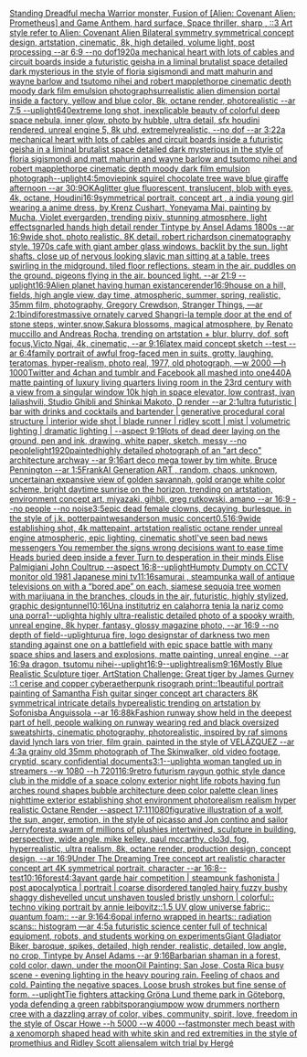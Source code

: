 [Standing Dreadful mecha Warrior monster, Fusion of [Alien: Covenant Alien: Prometheus] and Game Anthem, hard surface, Space thriller, sharp , ::3  Art style refer to Alien: Covenant Alien   Bilateral symmetry       symmetrical   concept design,  artstation, cinematic,  8k, high detailed,  volume light,  post processing    --ar 6:9   --no dof](https://www.ebank.nz/aiartgenerator?category=Standing%2520Dreadful%2520mecha%2520Warrior%2520monster%2C%2520Fusion%2520of%2520%5BAlien%3A%2520Covenant%2520Alien%3A%2520Prometheus%5D%2520and%2520Game%2520Anthem%2C%2520hard%2520surface%2C%2520Space%2520thriller%2C%2520sharp%2520%2C%2520%3A%3A3%2520%2520Art%2520style%2520refer%2520to%2520Alien%3A%2520Covenant%2520Alien%2520%2520%2520Bilateral%2520symmetry%2520%2520%2520%2520%2520%2520%2520symmetrical%2520%2520%2520concept%2520design%2C%2520%2520artstation%2C%2520cinematic%2C%2520%25208k%2C%2520high%2520detailed%2C%2520%2520volume%2520light%2C%2520%2520post%2520processing%2520%2520%2520%2520--ar%25206%3A9%2520%2520%2520--no%2520dof)[1920](https://www.ebank.nz/aiartgenerator?category=1920)[a mechanical heart with lots of cables and circuit boards inside a futuristic geisha in a liminal brutalist space detailed dark mysterious in the style of floria sigismondi and matt mahurin and wayne barlow and tsutomo nihei and robert mapplethorpe cinematic depth moody dark film emulsion photograph](https://www.ebank.nz/aiartgenerator?category=a%2520mechanical%2520heart%2520with%2520lots%2520of%2520cables%2520and%2520circuit%2520boards%2520inside%2520a%2520futuristic%2520geisha%2520in%2520a%2520liminal%2520brutalist%2520space%2520detailed%2520dark%2520mysterious%2520in%2520the%2520style%2520of%2520floria%2520sigismondi%2520and%2520matt%2520mahurin%2520and%2520wayne%2520barlow%2520and%2520tsutomo%2520nihei%2520and%2520robert%2520mapplethorpe%2520cinematic%2520depth%2520moody%2520dark%2520film%2520emulsion%2520photograph)[surrealistic alien dimension portal inside a factory, yellow and blue color, 8k, octane render, photorealistic --ar 7:5 --uplight](https://www.ebank.nz/aiartgenerator?category=surrealistic%2520alien%2520dimension%2520portal%2520inside%2520a%2520factory%2C%2520yellow%2520and%2520blue%2520color%2C%25208k%2C%2520octane%2520render%2C%2520photorealistic%2520--ar%25207%3A5%2520--uplight)[640](https://www.ebank.nz/aiartgenerator?category=640)[extreme long shot, inexplicable beauty of colorful deep space nebula, inner glow, photo by hubble, ultra detail, sfx houdini rendered, unreal engine 5, 8k uhd, extremelyrealistic, --no dof --ar 3:2](https://www.ebank.nz/aiartgenerator?category=extreme%2520long%2520shot%2C%2520inexplicable%2520beauty%2520of%2520colorful%2520deep%2520space%2520nebula%2C%2520inner%2520glow%2C%2520photo%2520by%2520hubble%2C%2520ultra%2520detail%2C%2520sfx%2520houdini%2520rendered%2C%2520unreal%2520engine%25205%2C%25208k%2520uhd%2C%2520extremelyrealistic%2C%2520--no%2520dof%2520--ar%25203%3A2)[2](https://www.ebank.nz/aiartgenerator?category=2)[a mechanical heart with lots of cables and circuit boards inside a futuristic geisha in a liminal brutalist space detailed dark mysterious in the style of floria sigismondi and matt mahurin and wayne barlow and tsutomo nihei and robert mapplethorpe cinematic depth moody dark film emulsion photograph](https://www.ebank.nz/aiartgenerator?category=a%2520mechanical%2520heart%2520with%2520lots%2520of%2520cables%2520and%2520circuit%2520boards%2520inside%2520a%2520futuristic%2520geisha%2520in%2520a%2520liminal%2520brutalist%2520space%2520detailed%2520dark%2520mysterious%2520in%2520the%2520style%2520of%2520floria%2520sigismondi%2520and%2520matt%2520mahurin%2520and%2520wayne%2520barlow%2520and%2520tsutomo%2520nihei%2520and%2520robert%2520mapplethorpe%2520cinematic%2520depth%2520moody%2520dark%2520film%2520emulsion%2520photograph)[--uplight](https://www.ebank.nz/aiartgenerator?category=--uplight)[4:5](https://www.ebank.nz/aiartgenerator?category=4%3A5)[movie](https://www.ebank.nz/aiartgenerator?category=movie)[pink squirel chocolate tree wave blue giraffe afternoon --ar 30:9](https://www.ebank.nz/aiartgenerator?category=pink%2520squirel%2520chocolate%2520tree%2520wave%2520blue%2520giraffe%2520afternoon%2520--ar%252030%3A9)[OKA](https://www.ebank.nz/aiartgenerator?category=OKA)[glitter glue fluorescent, translucent, blob with eyes, 4k, octane, Houdini](https://www.ebank.nz/aiartgenerator?category=glitter%2520glue%2520fluorescent%2C%2520translucent%2C%2520blob%2520with%2520eyes%2C%25204k%2C%2520octane%2C%2520Houdini)[16:9](https://www.ebank.nz/aiartgenerator?category=16%3A9)[symmetrical portrait, concept art , a india young girl  wearing a anime dress, by Krenz Cushart, Yoneyama Mai, painting by Mucha, Violet evergarden, trending pixiv, stunning atmosphere, light effects](https://www.ebank.nz/aiartgenerator?category=symmetrical%2520portrait%2C%2520concept%2520art%2520%2C%2520a%2520india%2520young%2520girl%2520%2520wearing%2520a%2520anime%2520dress%2C%2520by%2520Krenz%2520Cushart%2C%2520Yoneyama%2520Mai%2C%2520painting%2520by%2520Mucha%2C%2520Violet%2520evergarden%2C%2520trending%2520pixiv%2C%2520stunning%2520atmosphere%2C%2520light%2520effects)[gnarled hands  high detail render Tintype by Ansel Adams 1800s --ar 16:9](https://www.ebank.nz/aiartgenerator?category=gnarled%2520hands%2520%2520high%2520detail%2520render%2520Tintype%2520by%2520Ansel%2520Adams%25201800s%2520--ar%252016%3A9)[wide shot. photo realistic. 8K detail. robert richardson cinematography style. 1970s cafe with giant amber glass windows. backlit by the sun. light shafts. close up of nervous looking slavic man sitting at a table. trees swirling in the midground. tiled floor reflections. steam in the air. puddles on the ground. pigeons flying in the air. bounced light. --ar 21:9 --uplight](https://www.ebank.nz/aiartgenerator?category=wide%2520shot.%2520photo%2520realistic.%25208K%2520detail.%2520robert%2520richardson%2520cinematography%2520style.%25201970s%2520cafe%2520with%2520giant%2520amber%2520glass%2520windows.%2520backlit%2520by%2520the%2520sun.%2520light%2520shafts.%2520close%2520up%2520of%2520nervous%2520looking%2520slavic%2520man%2520sitting%2520at%2520a%2520table.%2520trees%2520swirling%2520in%2520the%2520midground.%2520tiled%2520floor%2520reflections.%2520steam%2520in%2520the%2520air.%2520puddles%2520on%2520the%2520ground.%2520pigeons%2520flying%2520in%2520the%2520air.%2520bounced%2520light.%2520--ar%252021%3A9%2520--uplight)[16:9](https://www.ebank.nz/aiartgenerator?category=16%3A9)[Alien planet having human existance](https://www.ebank.nz/aiartgenerator?category=Alien%2520planet%2520having%2520human%2520existance)[render](https://www.ebank.nz/aiartgenerator?category=render)[16:9](https://www.ebank.nz/aiartgenerator?category=16%3A9)[house on a hill, fields, high angle view, day time, atmospheric, summer, spring, realistic, 35mm film, photography, Gregory Crewdson, Stranger Things, —ar 2:1](https://www.ebank.nz/aiartgenerator?category=house%2520on%2520a%2520hill%2C%2520fields%2C%2520high%2520angle%2520view%2C%2520day%2520time%2C%2520atmospheric%2C%2520summer%2C%2520spring%2C%2520realistic%2C%252035mm%2520film%2C%2520photography%2C%2520Gregory%2520Crewdson%2C%2520Stranger%2520Things%2C%2520%E2%80%94ar%25202%3A1)[bindi](https://www.ebank.nz/aiartgenerator?category=bindi)[forest](https://www.ebank.nz/aiartgenerator?category=forest)[massive ornately carved Shangri-la temple door at the end of stone steps, winter,snow,Sakura blossoms, magical atmosphere, by Renato muccillo and Andreas Rocha, trending on artstation + blur, blurry, dof, soft focus,Victo Ngai, 4k, cinematic, --ar 9:16](https://www.ebank.nz/aiartgenerator?category=massive%2520ornately%2520carved%2520Shangri-la%2520temple%2520door%2520at%2520the%2520end%2520of%2520stone%2520steps%2C%2520winter%2Csnow%2CSakura%2520blossoms%2C%2520magical%2520atmosphere%2C%2520by%2520Renato%2520muccillo%2520and%2520Andreas%2520Rocha%2C%2520trending%2520on%2520artstation%2520%2B%2520blur%2C%2520blurry%2C%2520dof%2C%2520soft%2520focus%2CVicto%2520Ngai%2C%25204k%2C%2520cinematic%2C%2520--ar%25209%3A16)[latex maid concept sketch --test --ar 6:4](https://www.ebank.nz/aiartgenerator?category=latex%2520maid%2520concept%2520sketch%2520--test%2520--ar%25206%3A4)[family portrait of awful frog-faced men in suits, grotty, laughing, teratomas, hyper-realism, photo real, 1977, old photograph, —w 2000 —h 1000](https://www.ebank.nz/aiartgenerator?category=family%2520portrait%2520of%2520awful%2520frog-faced%2520men%2520in%2520suits%2C%2520grotty%2C%2520laughing%2C%2520teratomas%2C%2520hyper-realism%2C%2520photo%2520real%2C%25201977%2C%2520old%2520photograph%2C%2520%E2%80%94w%25202000%2520%E2%80%94h%25201000)[Twitter and 4chan and tumblr and Facebook all mashed into one](https://www.ebank.nz/aiartgenerator?category=Twitter%2520and%25204chan%2520and%2520tumblr%2520and%2520Facebook%2520all%2520mashed%2520into%2520one)[440](https://www.ebank.nz/aiartgenerator?category=440)[A matte painting of luxury living quarters living room in the 23rd century with a view from a singular window 10k high in space elevator, low contrast, ivan laliashvili, Studio Ghibli and Shinkai Makoto, D render --ar 2:1](https://www.ebank.nz/aiartgenerator?category=A%2520matte%2520painting%2520of%2520luxury%2520living%2520quarters%2520living%2520room%2520in%2520the%252023rd%2520century%2520with%2520a%2520view%2520from%2520a%2520singular%2520window%252010k%2520high%2520in%2520space%2520elevator%2C%2520low%2520contrast%2C%2520ivan%2520laliashvili%2C%2520Studio%2520Ghibli%2520and%2520Shinkai%2520Makoto%2C%2520D%2520render%2520--ar%25202%3A1)[ultra futuristic | bar with drinks and cocktails and bartender | generative procedural coral structure | interior wide shot | blade  runner | ridley scott | mist | volumetric lighting | dramatic lighting | --aspect 9:19](https://www.ebank.nz/aiartgenerator?category=ultra%2520futuristic%2520%7C%2520bar%2520with%2520drinks%2520and%2520cocktails%2520and%2520bartender%2520%7C%2520generative%2520procedural%2520coral%2520structure%2520%7C%2520interior%2520wide%2520shot%2520%7C%2520blade%2520%2520runner%2520%7C%2520ridley%2520scott%2520%7C%2520mist%2520%7C%2520volumetric%2520lighting%2520%7C%2520dramatic%2520lighting%2520%7C%2520--aspect%25209%3A19)[lots of dead deer laying on the ground, pen and ink, drawing, white paper, sketch, messy --no people](https://www.ebank.nz/aiartgenerator?category=lots%2520of%2520dead%2520deer%2520laying%2520on%2520the%2520ground%2C%2520pen%2520and%2520ink%2C%2520drawing%2C%2520white%2520paper%2C%2520sketch%2C%2520messy%2520--no%2520people)[light](https://www.ebank.nz/aiartgenerator?category=light)[1920](https://www.ebank.nz/aiartgenerator?category=1920)[painted](https://www.ebank.nz/aiartgenerator?category=painted)[highly detailed photograph of an "art deco" architecture archway --ar 9:16](https://www.ebank.nz/aiartgenerator?category=highly%2520detailed%2520photograph%2520of%2520an%2520%22art%2520deco%22%2520architecture%2520archway%2520--ar%25209%3A16)[art deco mega tower by tim white, Bruce Pennington --ar 1:5](https://www.ebank.nz/aiartgenerator?category=art%2520deco%2520mega%2520tower%2520by%2520tim%2520white%2C%2520Bruce%2520Pennington%2520--ar%25201%3A5)[Frank](https://www.ebank.nz/aiartgenerator?category=Frank)[AI Generation ART , random, chaos, unknown, uncertain](https://www.ebank.nz/aiartgenerator?category=AI%2520Generation%2520ART%2520%2C%2520random%2C%2520chaos%2C%2520unknown%2C%2520uncertain)[an expansive view of golden savannah, gold orange white color scheme, bright daytime sunrise on the horizon, trending on artstation, environment concept art, miyazaki, gihbli, greg rutkowski, amano --ar 16:9 --no people --no noise](https://www.ebank.nz/aiartgenerator?category=an%2520expansive%2520view%2520of%2520golden%2520savannah%2C%2520gold%2520orange%2520white%2520color%2520scheme%2C%2520bright%2520daytime%2520sunrise%2520on%2520the%2520horizon%2C%2520trending%2520on%2520artstation%2C%2520environment%2520concept%2520art%2C%2520miyazaki%2C%2520gihbli%2C%2520greg%2520rutkowski%2C%2520amano%2520--ar%252016%3A9%2520--no%2520people%2520--no%2520noise)[3:5](https://www.ebank.nz/aiartgenerator?category=3%3A5)[epic dead female clowns, decaying, burlesque.  in the style of j.k. potter](https://www.ebank.nz/aiartgenerator?category=epic%2520dead%2520female%2520clowns%2C%2520decaying%2C%2520burlesque.%2520%2520in%2520the%2520style%2520of%2520j.k.%2520potter)[paint](https://www.ebank.nz/aiartgenerator?category=paint)[wesanderson music concert](https://www.ebank.nz/aiartgenerator?category=wesanderson%2520music%2520concert)[0.5](https://www.ebank.nz/aiartgenerator?category=0.5)[16:9](https://www.ebank.nz/aiartgenerator?category=16%3A9)[wide establishing shot, 4k mattepaint, artstation  realistic octane render unreal engine atmospheric, epic lighting, cinematic shotI've seen bad news messengers  You remember the signs wrong decisions  want to ease time Heads buried deep inside a fever Turn to desperation in their minds Elise Palmigiani John Coultrup --aspect 16:8](https://www.ebank.nz/aiartgenerator?category=wide%2520establishing%2520shot%2C%25204k%2520mattepaint%2C%2520artstation%2520%2520realistic%2520octane%2520render%2520unreal%2520engine%2520atmospheric%2C%2520epic%2520lighting%2C%2520cinematic%2520shotI%27ve%2520seen%2520bad%2520news%2520messengers%2520%2520You%2520remember%2520the%2520signs%2520wrong%2520decisions%2520%2520want%2520to%2520ease%2520time%2520Heads%2520buried%2520deep%2520inside%2520a%2520fever%2520Turn%2520to%2520desperation%2520in%2520their%2520minds%2520Elise%2520Palmigiani%2520John%2520Coultrup%2520--aspect%252016%3A8)[--uplight](https://www.ebank.nz/aiartgenerator?category=--uplight)[Humpty Dumpty on CCTV monitor old 1981 Japanese mini tv](https://www.ebank.nz/aiartgenerator?category=Humpty%2520Dumpty%2520on%2520CCTV%2520monitor%2520old%25201981%2520Japanese%2520mini%2520tv)[11:16](https://www.ebank.nz/aiartgenerator?category=11%3A16)[samurai , steampunk](https://www.ebank.nz/aiartgenerator?category=samurai%2520%2C%2520steampunk)[a wall of antique  televisions on with a “bored ape” on each, siamese sequoia tree women with marijuana in the branches, clouds in the air, futuristic, highly stylized, graphic design](https://www.ebank.nz/aiartgenerator?category=a%2520wall%2520of%2520antique%2520%2520televisions%2520on%2520with%2520a%2520%E2%80%9Cbored%2520ape%E2%80%9D%2520on%2520each%2C%2520siamese%2520sequoia%2520tree%2520women%2520with%2520marijuana%2520in%2520the%2520branches%2C%2520clouds%2520in%2520the%2520air%2C%2520futuristic%2C%2520highly%2520stylized%2C%2520graphic%2520design)[tunnel](https://www.ebank.nz/aiartgenerator?category=tunnel)[10:16](https://www.ebank.nz/aiartgenerator?category=10%3A16)[Una institutriz en calahorra tenia la nariz como una porra](https://www.ebank.nz/aiartgenerator?category=Una%2520institutriz%2520en%2520calahorra%2520tenia%2520la%2520nariz%2520como%2520una%2520porra)[1](https://www.ebank.nz/aiartgenerator?category=1)[--uplight](https://www.ebank.nz/aiartgenerator?category=--uplight)[a highly ultra-realistic detailed photo of a spooky wraith, unreal engine, 8k hyper, fantasy, glossy magazine photo, --ar 16:9 --no depth of field](https://www.ebank.nz/aiartgenerator?category=a%2520highly%2520ultra-realistic%2520detailed%2520photo%2520of%2520a%2520spooky%2520wraith%2C%2520unreal%2520engine%2C%25208k%2520hyper%2C%2520fantasy%2C%2520glossy%2520magazine%2520photo%2C%2520--ar%252016%3A9%2520--no%2520depth%2520of%2520field)[--uplight](https://www.ebank.nz/aiartgenerator?category=--uplight)[urua fire, logo design](https://www.ebank.nz/aiartgenerator?category=urua%2520fire%2C%2520logo%2520design)[star of darkness two men standing against one on a battlefield with epic space battle with many space ships and lasers and explosions, matte painting, unreal engine, --ar 16:9](https://www.ebank.nz/aiartgenerator?category=star%2520of%2520darkness%2520two%2520men%2520standing%2520against%2520one%2520on%2520a%2520battlefield%2520with%2520epic%2520space%2520battle%2520with%2520many%2520space%2520ships%2520and%2520lasers%2520and%2520explosions%2C%2520matte%2520painting%2C%2520unreal%2520engine%2C%2520--ar%252016%3A9)[a dragon,  tsutomu nihei](https://www.ebank.nz/aiartgenerator?category=a%2520dragon%2C%2520%2520tsutomu%2520nihei)[--uplight](https://www.ebank.nz/aiartgenerator?category=--uplight)[16:9](https://www.ebank.nz/aiartgenerator?category=16%3A9)[--uplight](https://www.ebank.nz/aiartgenerator?category=--uplight)[realism](https://www.ebank.nz/aiartgenerator?category=realism)[9:16](https://www.ebank.nz/aiartgenerator?category=9%3A16)[Mostly Blue Realistic Sculpture tiger, ArtStation Challenge: Great tiger by James Gurney ::1 cerise and copper cyberaetherpunk risograph print::1](https://www.ebank.nz/aiartgenerator?category=Mostly%2520Blue%2520Realistic%2520Sculpture%2520tiger%2C%2520ArtStation%2520Challenge%3A%2520Great%2520tiger%2520by%2520James%2520Gurney%2520%3A%3A1%2520cerise%2520and%2520copper%2520cyberaetherpunk%2520risograph%2520print%3A%3A1)[beautiful portrait painting of Samantha Fish guitar singer concept art characters 8K symmetrical intricate details hyperealistic trending on artstation by Sofonisba Anguissola --ar 16:8](https://www.ebank.nz/aiartgenerator?category=beautiful%2520portrait%2520painting%2520of%2520Samantha%2520Fish%2520guitar%2520singer%2520concept%2520art%2520characters%25208K%2520symmetrical%2520intricate%2520details%2520hyperealistic%2520trending%2520on%2520artstation%2520by%2520Sofonisba%2520Anguissola%2520--ar%252016%3A8)[8k](https://www.ebank.nz/aiartgenerator?category=8k)[Fashion runway show held in the deepest part of hell, people walking on runway wearing red and black oversized sweatshirts, cinematic photography, photorealistic, inspired by raf simons david lynch lars von trier, film grain, painted in the style of VELÁZQUEZ --ar 4:3](https://www.ebank.nz/aiartgenerator?category=Fashion%2520runway%2520show%2520held%2520in%2520the%2520deepest%2520part%2520of%2520hell%2C%2520people%2520walking%2520on%2520runway%2520wearing%2520red%2520and%2520black%2520oversized%2520sweatshirts%2C%2520cinematic%2520photography%2C%2520photorealistic%2C%2520inspired%2520by%2520raf%2520simons%2520david%2520lynch%2520lars%2520von%2520trier%2C%2520film%2520grain%2C%2520painted%2520in%2520the%2520style%2520of%2520VEL%C3%81ZQUEZ%2520--ar%25204%3A3)[a grainy old 35mm photograph of The Skinwalker, old video footage, cryptid, scary confidential documents](https://www.ebank.nz/aiartgenerator?category=a%2520grainy%2520old%252035mm%2520photograph%2520of%2520The%2520Skinwalker%2C%2520old%2520video%2520footage%2C%2520cryptid%2C%2520scary%2520confidential%2520documents)[3:1](https://www.ebank.nz/aiartgenerator?category=3%3A1)[--uplight](https://www.ebank.nz/aiartgenerator?category=--uplight)[a woman tangled up in streamers --w 1080 --h 720](https://www.ebank.nz/aiartgenerator?category=a%2520woman%2520tangled%2520up%2520in%2520streamers%2520--w%25201080%2520--h%2520720)[1](https://www.ebank.nz/aiartgenerator?category=1)[16:9](https://www.ebank.nz/aiartgenerator?category=16%3A9)[retro futurism raygun gothic style dance club in the middle of a space colony exterior night life robots having fun arches round shapes bubble architecture deep color palette clean lines nighttime exterior establishing shot environment photorealism realism hyper realistic Octane Render --aspect 17:11](https://www.ebank.nz/aiartgenerator?category=retro%2520futurism%2520raygun%2520gothic%2520style%2520dance%2520club%2520in%2520the%2520middle%2520of%2520a%2520space%2520colony%2520exterior%2520night%2520life%2520robots%2520having%2520fun%2520arches%2520round%2520shapes%2520bubble%2520architecture%2520deep%2520color%2520palette%2520clean%2520lines%2520nighttime%2520exterior%2520establishing%2520shot%2520environment%2520photorealism%2520realism%2520hyper%2520realistic%2520Octane%2520Render%2520--aspect%252017%3A11)[1080](https://www.ebank.nz/aiartgenerator?category=1080)[figurative illustration of a wolf, the sun, anger, emotion, in the style of picasso and Jon contino and sailor Jerry](https://www.ebank.nz/aiartgenerator?category=figurative%2520illustration%2520of%2520a%2520wolf%2C%2520the%2520sun%2C%2520anger%2C%2520emotion%2C%2520in%2520the%2520style%2520of%2520picasso%2520and%2520Jon%2520contino%2520and%2520sailor%2520Jerry)[forest](https://www.ebank.nz/aiartgenerator?category=forest)[a swarm of millions of plushies intertwined, sculpture in building, perspective, wide angle, mike kelley, paul mccarthy,  clo3d, fog, hyperrealistic, ultra realism, 8k, octane render, production design, concept design, --ar 16:9](https://www.ebank.nz/aiartgenerator?category=a%2520swarm%2520of%2520millions%2520of%2520plushies%2520intertwined%2C%2520sculpture%2520in%2520building%2C%2520perspective%2C%2520wide%2520angle%2C%2520mike%2520kelley%2C%2520paul%2520mccarthy%2C%2520%2520clo3d%2C%2520fog%2C%2520hyperrealistic%2C%2520ultra%2520realism%2C%25208k%2C%2520octane%2520render%2C%2520production%2520design%2C%2520concept%2520design%2C%2520--ar%252016%3A9)[Under The Dreaming Tree concept art realistic character concept art 4K symmetrical portrait, character --ar 16:8](https://www.ebank.nz/aiartgenerator?category=Under%2520The%2520Dreaming%2520Tree%2520concept%2520art%2520realistic%2520character%2520concept%2520art%25204K%2520symmetrical%2520portrait%2C%2520character%2520--ar%252016%3A8)[--test](https://www.ebank.nz/aiartgenerator?category=--test)[10:16](https://www.ebank.nz/aiartgenerator?category=10%3A16)[forest](https://www.ebank.nz/aiartgenerator?category=forest)[4:3](https://www.ebank.nz/aiartgenerator?category=4%3A3)[avant garde hair competition | steampunk fashonista | post apocalyptica | portrait | coarse disordered tangled hairy fuzzy bushy shaggy dishevelled uncut unshaven tousled bristly unshorn | colorful:: techno viking portrait by annie leibovitz::1.5 UV glow universe fabric:: quantum foam:: --ar 9:16](https://www.ebank.nz/aiartgenerator?category=avant%2520garde%2520hair%2520competition%2520%7C%2520steampunk%2520fashonista%2520%7C%2520post%2520apocalyptica%2520%7C%2520portrait%2520%7C%2520coarse%2520disordered%2520tangled%2520hairy%2520fuzzy%2520bushy%2520shaggy%2520dishevelled%2520uncut%2520unshaven%2520tousled%2520bristly%2520unshorn%2520%7C%2520colorful%3A%3A%2520techno%2520viking%2520portrait%2520by%2520annie%2520leibovitz%3A%3A1.5%2520UV%2520glow%2520universe%2520fabric%3A%3A%2520quantum%2520foam%3A%3A%2520--ar%25209%3A16)[4:6](https://www.ebank.nz/aiartgenerator?category=4%3A6)[opal inferno wrapped in hearts:: radiation scans:: histogram —ar 4:5](https://www.ebank.nz/aiartgenerator?category=opal%2520inferno%2520wrapped%2520in%2520hearts%3A%3A%2520radiation%2520scans%3A%3A%2520histogram%2520%E2%80%94ar%25204%3A5)[a futuristic science center full of technical equipment, robots, and students working on experiments](https://www.ebank.nz/aiartgenerator?category=a%2520futuristic%2520science%2520center%2520full%2520of%2520technical%2520equipment%2C%2520robots%2C%2520and%2520students%2520working%2520on%2520experiments)[Giant Gladiator  Biker, baroque, spikes, detailed, high render, realistic, detailed, low angle,  no crop, Tintype by Ansel Adams --ar 9:16](https://www.ebank.nz/aiartgenerator?category=Giant%2520Gladiator%2520%2520Biker%2C%2520baroque%2C%2520spikes%2C%2520detailed%2C%2520high%2520render%2C%2520realistic%2C%2520detailed%2C%2520low%2520angle%2C%2520%2520no%2520crop%2C%2520Tintype%2520by%2520Ansel%2520Adams%2520--ar%25209%3A16)[Barbarian shaman in a forest, cold color, dawn, under the moon](https://www.ebank.nz/aiartgenerator?category=Barbarian%2520shaman%2520in%2520a%2520forest%2C%2520cold%2520color%2C%2520dawn%2C%2520under%2520the%2520moon)[Oil Painting: San Jose, Costa Rica busy scene - evening lighting in the heavy pouring rain. Feeling of chaos and cold. Painting the negative spaces. Loose brush strokes but fine sense of form. --uplight](https://www.ebank.nz/aiartgenerator?category=Oil%2520Painting%3A%2520San%2520Jose%2C%2520Costa%2520Rica%2520busy%2520scene%2520-%2520evening%2520lighting%2520in%2520the%2520heavy%2520pouring%2520rain.%2520Feeling%2520of%2520chaos%2520and%2520cold.%2520Painting%2520the%2520negative%2520spaces.%2520Loose%2520brush%2520strokes%2520but%2520fine%2520sense%2520of%2520form.%2520--uplight)[Tie fighters attacking Gröna Lund theme park in Göteborg, yoda defending a green rabbit](https://www.ebank.nz/aiartgenerator?category=Tie%2520fighters%2520attacking%2520Gr%C3%B6na%2520Lund%2520theme%2520park%2520in%2520G%C3%B6teborg%2C%2520yoda%2520defending%2520a%2520green%2520rabbit)[sporangium](https://www.ebank.nz/aiartgenerator?category=sporangium)[pow wow drummers northern cree with a dazzling array of color, vibes, community, spirit, love, freedom in the style of Oscar Howe --h 5000 --w 4000 --fast](https://www.ebank.nz/aiartgenerator?category=pow%2520wow%2520drummers%2520northern%2520cree%2520with%2520a%2520dazzling%2520array%2520of%2520color%2C%2520vibes%2C%2520community%2C%2520spirit%2C%2520love%2C%2520freedom%2520in%2520the%2520style%2520of%2520Oscar%2520Howe%2520--h%25205000%2520--w%25204000%2520--fast)[monster mech beast with a xenomorph shaped head with white skin and red extremities in the style of promethius and Ridley Scott alien](https://www.ebank.nz/aiartgenerator?category=monster%2520mech%2520beast%2520with%2520a%2520xenomorph%2520shaped%2520head%2520with%2520white%2520skin%2520and%2520red%2520extremities%2520in%2520the%2520style%2520of%2520promethius%2520and%2520Ridley%2520Scott%2520alien)[salem witch trial by Hergé](https://www.ebank.nz/aiartgenerator?category=salem%2520witch%2520trial%2520by%2520Herg%C3%A9)